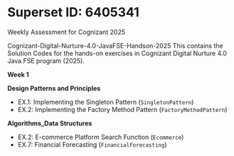 # Superset ID: 6405341
Weekly Assessment for Cognizant 2025

Cognizant-Digital-Nurture-4.0-JavaFSE-Handson-2025
This contains the Solution Codes for the hands-on exercises in Cognizant Digital Nurture 4.0 Java FSE program (2025).

**Week 1**

**Design Patterns and Principles**
- EX.1: Implementing the Singleton Pattern (```SingletonPattern```)
- EX.2: Implementing the Factory Method Pattern (```FactoryMethodPattern```)

**Algorithms_Data Structures**
- EX.2: E-commerce Platform Search Function (```Ecommerce```)
- EX.7: Financial Forecasting (```FinancialForecasting```)

